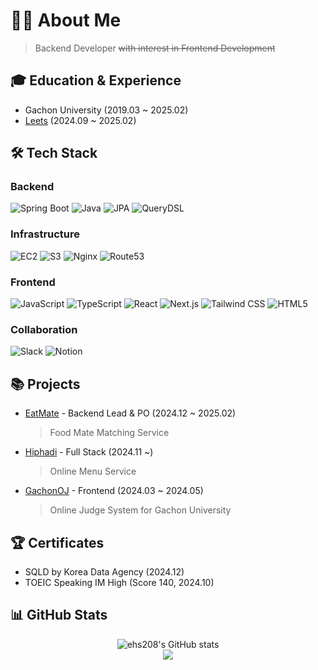 # 👨‍💻 About Me
> Backend Developer ~~with interest in Frontend Development~~

## 🎓 Education & Experience
- Gachon University (2019.03 ~ 2025.02)
- [Leets](https://www.leets.land/) (2024.09 ~ 2025.02)
  
## 🛠 Tech Stack
### Backend
![Spring Boot](https://img.shields.io/badge/Spring%20Boot-6DB33F?style=flat&logo=springboot&logoColor=white)
![Java](https://img.shields.io/badge/Java-007396?style=flat&logo=java&logoColor=white)
![JPA](https://img.shields.io/badge/JPA-59666C?style=flat&logo=hibernate&logoColor=white)
![QueryDSL](https://img.shields.io/badge/QueryDSL-4479A1?style=flat&logo=query&logoColor=white)

### Infrastructure
![EC2](https://img.shields.io/badge/EC2-FF9900?style=flat&logo=amazonec2&logoColor=white)
![S3](https://img.shields.io/badge/S3-569A31?style=flat&logo=amazons3&logoColor=white)
![Nginx](https://img.shields.io/badge/Nginx-009639?style=flat&logo=nginx&logoColor=white)
![Route53](https://img.shields.io/badge/Route53-FF9900?style=flat&logo=amazonroute53&logoColor=white)

### Frontend
![JavaScript](https://img.shields.io/badge/JavaScript-F7DF1E?style=flat&logo=javascript&logoColor=black)
![TypeScript](https://img.shields.io/badge/TypeScript-3178C6?style=flat&logo=typescript&logoColor=white)
![React](https://img.shields.io/badge/React-61DAFB?style=flat&logo=react&logoColor=black)
![Next.js](https://img.shields.io/badge/Next.js-000000?style=flat&logo=next.js&logoColor=white)
![Tailwind CSS](https://img.shields.io/badge/Tailwind-06B6D4?style=flat&logo=tailwindcss&logoColor=white)
![HTML5](https://img.shields.io/badge/HTML5-E34F26?style=flat&logo=html5&logoColor=white)


### Collaboration
![Slack](https://img.shields.io/badge/Slack-4A154B?style=flat&logo=slack&logoColor=white)
![Notion](https://img.shields.io/badge/Notion-000000?style=flat&logo=notion&logoColor=white)

## 📚 Projects
- [EatMate](https://github.com/ehs208/EatMate-BE) - Backend Lead & PO (2024.12 ~ 2025.02)
  > Food Mate Matching Service
- [Hiphadi](https://github.com/ehs208/hiphadi-BE) - Full Stack (2024.11 ~)
  > Online Menu Service
- [GachonOJ](https://github.com/ehs208/GachonOJ-Frontend) - Frontend (2024.03 ~ 2024.05)
  > Online Judge System for Gachon University

## 🏆 Certificates
- SQLD by Korea Data Agency (2024.12)
- TOEIC Speaking IM High (Score 140, 2024.10)

## 📊 GitHub Stats
<div align="center">
  <img src="https://github-readme-stats.vercel.app/api?username=ehs208&count_private=true&theme=synthwave&show_icons=true" alt="ehs208's GitHub stats" />
  <br/>
  <a href="https://hits.seeyoufarm.com">
    <img src="https://hits.seeyoufarm.com/api/count/incr/badge.svg?url=https%3A%2F%2Fgithub.com%2Fehs208&count_bg=%2321336E&title_bg=%23555555&icon=buzzfeed.svg&icon_color=%23FFFFFF&title=github&edge_flat=false"/>
  </a>
</div>
